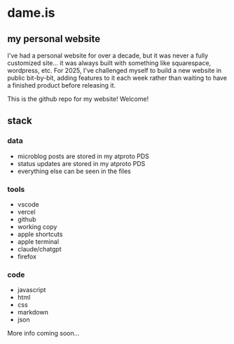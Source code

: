 # dame.is
## my personal website

I've had a personal website for over a decade, but it was never a fully customized site... it was always built with something like squarespace, wordpress, etc. For 2025, I've challenged myself to build a new website in public bit-by-bit, adding features to it each week rather than waiting to have a finished product before releasing it.

This is the github repo for my website! Welcome!

## stack

### data
- microblog posts are stored in my atproto PDS
- status updates are stored in my atproto PDS
- everything else can be seen in the files

### tools
- vscode
- vercel
- github
- working copy
- apple shortcuts
- apple terminal
- claude/chatgpt
- firefox

### code
- javascript
- html
- css
- markdown
- json

More info coming soon...